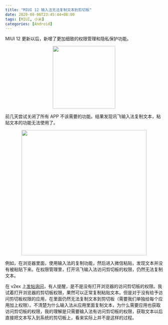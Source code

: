 ```yaml
---
title: "MIUI 12 输入法无法复制文本到剪切板"
date: 2020-08-06T23:45:44+08:00
tags: [MIUI, 小米]
categories: [Android]
---
```


MIUI 12 更新以后，新增了更加细致的权限管理和隐私保护功能。

<p align="center">
<img src="https://blog-resource-1257868508.file.myqcloud.com/20200806235442.jpeg" width="200">
</p>

<!--more-->

前几天尝试关闭了所有 APP 不该需要的功能。结果发现讯飞输入法复制文本，粘贴文本的功能无法使用了。

<p align="center">
<img src="https://blog-resource-1257868508.file.myqcloud.com/20200806235905.jpeg" width="400">
</p>

例如，在浏览器里面，使用输入法的复制功能，然后进入微信粘贴，发现文本并没有被粘贴下来。在权限管理里，打开讯飞输入法访问剪切板的权限，仍然无法复制文本。

在 v2ex 上[发帖询问](https://www.v2ex.com/t/695963)，有人提醒，是不是没有打开浏览器的访问剪切板的权限。我试着打开浏览器的剪切板权限，果然可以正常复制粘贴文本。但是对于没有给予访问剪切板权限的应用，在里面仍然无法复制文本到剪切板（需要我们单独给每个应用加上权限）。不清楚为什么输入法从应用里面复制文本，为什么需要应用也获取访问剪切板的权限，我的理解是只需要输入法有访问剪切板的权限，获取文本以后直接把文本写入到系统的剪切板上，看来实际上并不是这样的过程。
